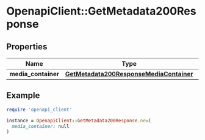 # OpenapiClient::GetMetadata200Response

## Properties

| Name | Type | Description | Notes |
| ---- | ---- | ----------- | ----- |
| **media_container** | [**GetMetadata200ResponseMediaContainer**](GetMetadata200ResponseMediaContainer.md) |  | [optional] |

## Example

```ruby
require 'openapi_client'

instance = OpenapiClient::GetMetadata200Response.new(
  media_container: null
)
```

